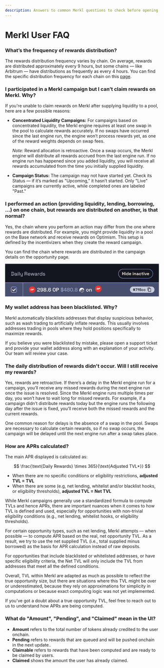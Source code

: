 ```yaml
---
description: Answers to common Merkl questions to check before opening a support ticket.
---
```


# Merkl User FAQ

### What’s the frequency of rewards distribution?

The rewards distribution frequency varies by chain. On average, rewards are distributed approximately every 9 hours, but some chains — like Arbitrum — have distributions as frequently as every 4 hours. You can find the specific distribution frequency for each chain on this [page](https://app.merkl.xyz/status).

### I participated in a Merkl campaign but I can’t claim rewards on Merkl. Why?

If you're unable to claim rewards on Merkl after supplying liquidity to a pool, here are a few possible reasons:

*   **Concentrated Liquidity Campaigns:** For campaigns based on concentrated liquidity, the Merkl engine requires at least one swap in the pool to calculate rewards accurately. If no swaps have occurred since the last engine run, the engine won’t process rewards yet, as one of the reward weights depends on swap fees.

    _Note:_ Reward allocation is retroactive. Once a swap occurs, the Merkl engine will distribute all rewards accrued from the last engine run. If no engine run has happened since you added liquidity, you will receive all rewards accumulated from the time you initially supplied liquidity.
* **Campaign Status:** The campaign may not have started yet. Check its Status — if it’s marked as "Upcoming," it hasn’t started. Only "Live" campaigns are currently active, while completed ones are labeled "Past."

### I performed an action (providing liquidity, lending, borrowing, …) on one chain, but rewards are distributed on another, is that normal?

Yes, the chain where you perform an action may differ from the one where rewards are distributed. For example, you might provide liquidity in a pool on the Base network and receive rewards on Optimism. This setup is defined by the incentivizers when they create the reward campaign.

You can find the chain where rewards are distributed in the campaign details on the opportunity page.

![](../.gitbook/assets/screenshot-FAQ.png)

### My wallet address has been blacklisted. Why?

Merkl automatically blacklists addresses that display suspicious behavior, such as wash trading to artificially inflate rewards. This usually involves addresses trading in pools where they hold positions specifically to maximize rewards.

If you believe you were blacklisted by mistake, please open a support ticket and provide your wallet address along with an explanation of your activity. Our team will review your case.

### The daily distribution of rewards didn't occur. Will I still receive my rewards?

Yes, rewards are retroactive. If there’s a delay in the Merkl engine run for a campaign, you’ll receive any missed rewards during the next engine run once the issue is resolved. Since the Merkl engine runs multiple times per day, you won’t have to wait long for missed rewards. For example, if a campaign didn’t distribute rewards today but the engine runs the following day after the issue is fixed, you’ll receive both the missed rewards and the current rewards.

One common reason for delays is the absence of a swap in the pool. Swaps are necessary to calculate certain rewards, so if no swap occurs, the campaign will be delayed until the next engine run after a swap takes place.

### How are APRs calculated?

The main APR displayed is calculated as:

$$
\frac{\text{Daily Rewards} \times 365}{\text{Adjusted TVL*}}
$$

* When there are no specific conditions or eligibility restrictions, **adjusted TVL = TVL**
* When there are some (e.g, net lending, whitelist and/or blacklist hooks, or eligibility thresholds), **adjusted TVL = Net TVL**

While Merkl campaigns generally use a standardized formula to compute TVLs and hence APRs, there are important nuances when it comes to how TVL is defined and used, especially for opportunities with non-trivial eligibility conditions (e.g., net lending, whitelist hooks, or eligibility thresholds).

For certain opportunity types, such as net lending, Merkl attempts — when possible — to compute APR based on the real, net opportunity TVL. As a result, we try to use the net supplied TVL (i.e., total supplied minus borrowed) as the basis for APR calculation instead of raw deposits.

For opportunities that include blacklisted or whitelisted addresses, or have specific eligibility criteria, the Net TVL will only include the TVL from addresses that meet all the defined conditions.

Overall, TVL within Merkl are adapted as much as possible to reflect the true opportunity size, but there are situations where this TVL might be over or underestimated, because they rely on approximations for simplicity in computations or because exact computing logic was not yet implemented. 

If you’ve got a doubt about a true opportunity TVL, feel free to reach out to us to understand how APRs are being computed.

### What do "Amount", "Pending", and "Claimed" mean in the UI?

- **Amount** refers to the total number of tokens already credited to the user onchain.
- **Pending** refers to rewards that are queued and will be pushed onchain in the next update..
- **Claimable** refers to rewards that have been computed and are ready to be claimed by users.
- **Claimed** shows the amount the user has already claimed.
